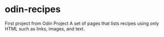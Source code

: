 # odin-recipes
First project from Odin Project
A set of pages that lists recipes using only HTML such as
links, images, and text.
